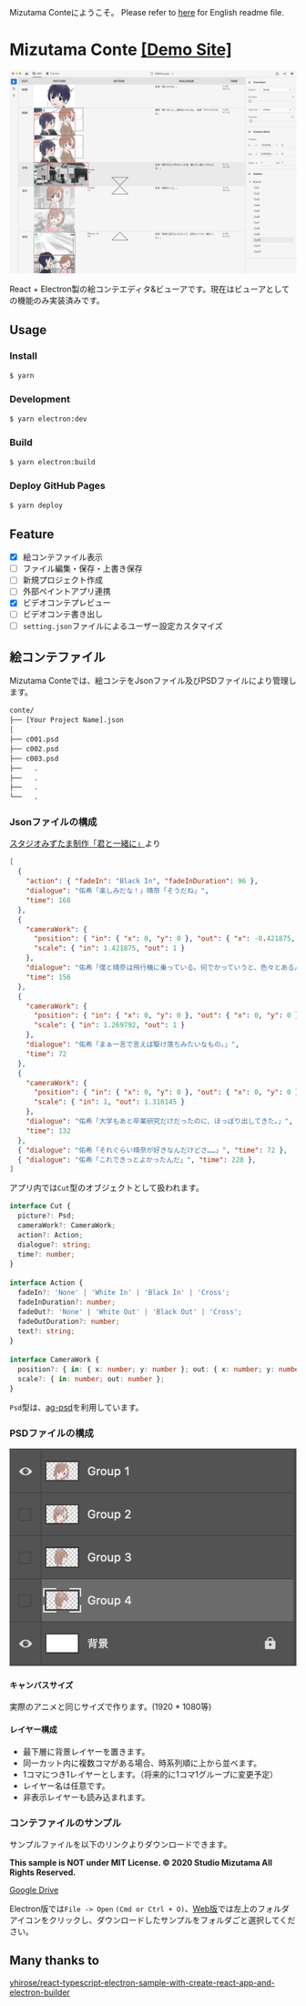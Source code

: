 Mizutama Conteにようこそ。
Please refer to [here](README_en.md) for English readme file.

# Mizutama Conte [\[Demo Site\]](https://studio-mizutama.github.io/MizutamaConte/)

![screenshot](./screenshot.png)

React + Electron製の絵コンテエディタ&ビューアです。現在はビューアとしての機能のみ実装済みです。

## Usage

### Install

```sh
$ yarn
```

### Development

```sh
$ yarn electron:dev
```

### Build

```sh
$ yarn electron:build
```

### Deploy GitHub Pages

```sh
$ yarn deploy
```

## Feature

- [x] 絵コンテファイル表示
- [ ] ファイル編集・保存・上書き保存
- [ ] 新規プロジェクト作成
- [ ] 外部ペイントアプリ連携
- [x] ビデオコンテプレビュー
- [ ] ビデオコンテ書き出し
- [ ] `setting.json`ファイルによるユーザー設定カスタマイズ

## 絵コンテファイル

Mizutama Conteでは、絵コンテをJsonファイル及びPSDファイルにより管理します。

```sh
conte/
├── [Your Project Name].json
│
├── c001.psd
├── c002.psd
├── c003.psd
├──   .
├──   .
├──   .
└──   .
```

### Jsonファイルの構成

[スタジオみずたま制作「君と一緒に」](https://youtu.be/sva7WjdEO7k)より

```json
[
  {
    "action": { "fadeIn": "Black In", "fadeInDuration": 96 },
    "dialogue": "佑希「楽しみだな！」晴奈「そうだね」",
    "time": 168
  },
  {
    "cameraWork": {
      "position": { "in": { "x": 0, "y": 0 }, "out": { "x": -0.421875, "y": 0 } },
      "scale": { "in": 1.421875, "out": 1 }
    },
    "dialogue": "佑希「僕と晴奈は飛行機に乗っている。何でかっていうと、色々とあるんだ。」",
    "time": 156
  },
  {
    "cameraWork": {
      "position": { "in": { "x": 0, "y": 0 }, "out": { "x": 0, "y": 0 } },
      "scale": { "in": 1.269792, "out": 1 }
    },
    "dialogue": "佑希「まぁ一言で言えば駆け落ちみたいなもの。」",
    "time": 72
  },
  {
    "cameraWork": {
      "position": { "in": { "x": 0, "y": 0 }, "out": { "x": 0, "y": 0 } },
      "scale": { "in": 1, "out": 1.316145 }
    },
    "dialogue": "佑希「大学もあと卒業研究だけだったのに、ほっぽり出してきた。」",
    "time": 132
  },
  { "dialogue": "佑希「それぐらい晴奈が好きなんだけどさ……」", "time": 72 },
  { "dialogue": "佑希「これできっとよかったんだ」", "time": 228 },
]
```

アプリ内では`Cut`型のオブジェクトとして扱われます。

```ts
interface Cut {
  picture?: Psd;
  cameraWork?: CameraWork;
  action?: Action;
  dialogue?: string;
  time?: number;
}

interface Action {
  fadeIn?: 'None' | 'White In' | 'Black In' | 'Cross';
  fadeInDuration?: number;
  fadeOut?: 'None' | 'White Out' | 'Black Out' | 'Cross';
  fadeOutDuration?: number;
  text?: string;
}

interface CameraWork {
  position?: { in: { x: number; y: number }; out: { x: number; y: number } };
  scale?: { in: number; out: number };
}
```

`Psd`型は、[ag-psd](https://github.com/Agamnentzar/ag-psd)を利用しています。

### PSDファイルの構成

![samplepsd](./samplepsd.png)

#### キャンバスサイズ
実際のアニメと同じサイズで作ります。(1920 * 1080等)

#### レイヤー構成
- 最下層に背景レイヤーを置きます。
- 同一カット内に複数コマがある場合、時系列順に上から並べます。
- 1コマにつき1レイヤーとします。（将来的に1コマ1グループに変更予定）
- レイヤー名は任意です。
- 非表示レイヤーも読み込まれます。

### コンテファイルのサンプル

サンプルファイルを以下のリンクよりダウンロードできます。

**This sample is NOT under MIT License. ©︎ 2020 Studio Mizutama All Rights Reserved.**

[Google Drive](https://drive.google.com/drive/folders/11lSAHkNsDDrYayZGV87AM5X9dPsFVYGa?usp=sharing)

Electron版では`File -> Open` `(Cmd or Ctrl + O)`、[Web版](https://studio-mizutama.github.io/MizutamaConte/)では左上のフォルダアイコンをクリックし、ダウンロードしたサンプルをフォルダごと選択してください。

## Many thanks to

[yhirose/react-typescript-electron-sample-with-create-react-app-and-electron-builder](https://github.com/yhirose/react-typescript-electron-sample-with-create-react-app-and-electron-builder)
